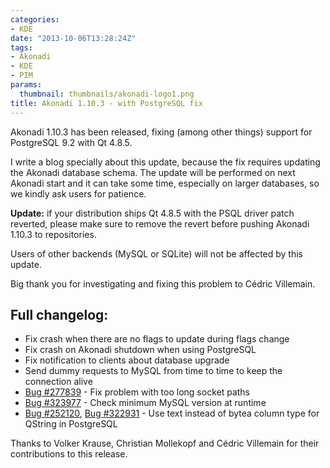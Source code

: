 ```yaml
---
categories:
- KDE
date: "2013-10-06T13:28:24Z"
tags:
- Akonadi
- KDE
- PIM
params:
  thumbnail: thumbnails/akonadi-logo1.png
title: Akonadi 1.10.3 - with PostgreSQL fix
---
```


Akonadi 1.10.3 has been released, fixing (among other things) support for PostgreSQL 9.2 with Qt 4.8.5.

I write a blog specially about this update, because the fix requires updating the Akonadi database schema. The update will be performed on next Akonadi start and it can take some time, especially on larger databases, so we kindly ask users for patience.

**Update:** if your distribution ships Qt 4.8.5 with the PSQL driver patch reverted, please make sure to remove the revert before pushing Akonadi 1.10.3 to repositories.

Users of other backends (MySQL or SQLite) will not be affected by this update.

Big thank you for investigating and fixing this problem to Cédric Villemain.

## Full changelog:

- Fix crash when there are no flags to update during flags change
- Fix crash on Akonadi shutdown when using PostgreSQL
- Fix notification to clients about database upgrade
- Send dummy requests to MySQL from time to time to keep the connection alive
- [Bug #277839](http://bugs.kde.org/show_bug.cgi?id=277839) - Fix problem with too long socket paths
- [Bug #323977](http://bugs.kde.org/show_bug.cgi?id=323977) - Check minimum MySQL version at runtime
- [Bug #252120](http://bugs.kde.org/show_bug.cgi?id=252120), [Bug #322931](https://bugs.kde.org/show_bug.cgi?id=322931) - Use text instead of bytea column type for QString in PostgreSQL

Thanks to Volker Krause, Christian Mollekopf and Cédric Villemain for their contributions to this release.
